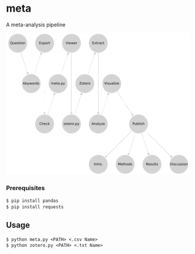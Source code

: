 # meta
A meta-analysis pipeline
<p>
  <img src="./pipe.png" alt="pipeline" width="600">
</p>

### Prerequisites

```bash
$ pip install pandas
$ pip install requests
```


## Usage

```
$ python meta.py <PATH> <.csv Name>
$ python zotero.py <PATH> <.txt Name>
```

